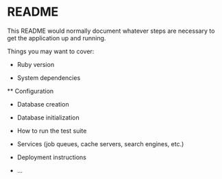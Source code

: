 # README

This README would normally document whatever steps are necessary to get the
application up and running.

Things you may want to cover:

* Ruby version

* System dependencies

** Configuration

* Database creation

* Database initialization

* How to run the test suite

* Services (job queues, cache servers, search engines, etc.)

* Deployment instructions

* ...
